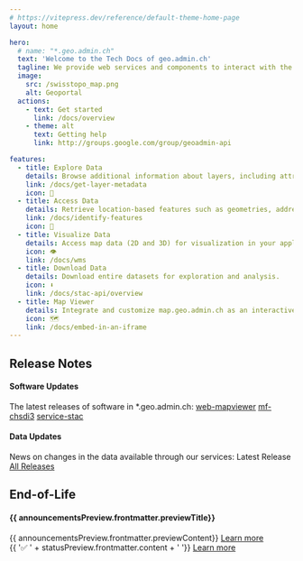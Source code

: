 ```yaml
---
# https://vitepress.dev/reference/default-theme-home-page
layout: home

hero:
  # name: "*.geo.admin.ch"
  text: 'Welcome to the Tech Docs of geo.admin.ch'
  tagline: We provide web services and components to interact with the Federal Spatial Data Infrastructure (FSDI). The tech docs are dedicated to developers using these services.
  image:
    src: /swisstopo_map.png
    alt: Geoportal
  actions:
    - text: Get started
      link: /docs/overview
    - theme: alt
      text: Getting help
      link: http://groups.google.com/group/geoadmin-api

features:
  - title: Explore Data
    details: Browse additional information about layers, including attributes and other metadata.
    link: /docs/get-layer-metadata
    icon: 🧭
  - title: Access Data
    details: Retrieve location-based features such as geometries, addresses and elevation.
    link: /docs/identify-features
    icon: 🔎
  - title: Visualize Data
    details: Access map data (2D and 3D) for visualization in your application.
    icon: 👁
    link: /docs/wms
  - title: Download Data
    details: Download entire datasets for exploration and analysis.
    icon: ⬇️
    link: /docs/stac-api/overview
  - title: Map Viewer
    details: Integrate and customize map.geo.admin.ch as an interactive map in your webpage.
    icon: 🗺️
    link: /docs/embed-in-an-iframe
---
```


<script setup>
import { onMounted, onUnmounted, h, createApp } from 'vue'
import { data as releases } from './scripts/releases-content.data.ts'
import { data as status } from './scripts/status.data.ts'
import { data as announcements } from './scripts/announcements.data.ts'
import StatusBanner from './components/StatusBanner.vue'

const lastRelease = releases.at(0)
const statusPreview = status[0]
const announcementsPreview = announcements[0]


let statusContainer = null;
let app = null;
// Initiate and attach StatusBanner to the header, if the type is 'warning' or 'danger'
onMounted(() => {
  if (statusPreview.frontmatter.type !== 'warning' && statusPreview.frontmatter.type !== 'danger' ) return;
  const headerContainer = document.querySelector('.VPNav');
  statusContainer = document.createElement('div');
  statusContainer.className = 'status-container';

  if (headerContainer && headerContainer.parentNode) {
    headerContainer.parentNode.insertBefore(statusContainer, headerContainer.nextSibling);

    app = createApp({
      render: () => h(StatusBanner, {
        status: statusPreview.frontmatter
      })
    });
    
    app.mount(statusContainer);
  }
})

onUnmounted(() => {
  // Clean up when user leaves the page
  if (app) {
    app.unmount();
  }
  
  if (statusContainer && statusContainer.parentNode) {
    statusContainer.parentNode.removeChild(statusContainer);
  }
})

</script>
<div class="home-container">
  <div class="releases-container">
    <h2 id="home-container-h2">Release Notes</h2>
    <div class="releases-container-cols">
      <div class="home-container-col">
        <h4>Software Updates</h4>
        <span>The latest releases of software in *.geo.admin.ch:</span>
        <a class="vp-external-link-icon link" href="https://github.com/geoadmin/web-mapviewer/releases">web-mapviewer</a>
        <a class="vp-external-link-icon link" href="https://github.com/geoadmin/mf-chsdi3/releases">mf-chsdi3</a>
        <a class="vp-external-link-icon link" href="https://github.com/geoadmin/service-stac/releases">service-stac</a>
      </div>
      <div class="home-container-col">
        <h4>Data Updates</h4>
        <span>News on changes in the data available through our services:</span>
        <a :href="lastRelease.url">Latest Release</a>
        <a href="/releases/release-notes">All Releases</a>
      </div>
    </div>
  </div>
  <div class="announcements-container">
    <h2 id="home-container-h2">End-of-Life</h2>
    <div class="home-container-col">
      <h4>{{ announcementsPreview.frontmatter.previewTitle}}</h4>
      <span>{{ announcementsPreview.frontmatter.previewContent}}</span>
      <a href="/page/end-of-life">Learn more</a>
    </div>
  </div>
</div>
<div class="home-status-container" v-if="statusPreview.frontmatter.type === 'info'">
  <span class="status-content-text">{{ '✅ ' +  statusPreview.frontmatter.content + ' '}}</span>
  <a href="/page/status-page">Learn more</a>
</div>
